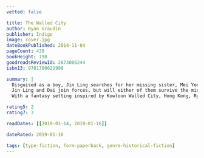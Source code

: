 ```yaml
---
vetted: false

title: The Walled City
author: Ryan Graudin
publisher: Indigo
image: cover.jpg
dateBookPublished: 2014-11-04
pageCount: 439
bookHeight: 198
goodreadsReviewId: 2673086244
isbn13: 9781780621999

summary: |
  Disguised as a boy, Jin Ling searches for her missing sister, Mei Yee, who was sold into the brothels of the Walled City. It's a cut-throat world of gangs, drug-dealers and warlords and every day is a struggle to survive. Jin Ling relies on her speed and cunning but how long will her luck hold? When a mysterious boy, Dai, requests her help with a dangerous mission Jin Ling's inclined to say no - this is a world where no one can be trusted - but the mission offers her a vital chance to see inside the brothel where her sister may be being held.
  Jin Ling and Dai join forces, but will either of them survive the mission? Is Mei Yee still alive? And how will any of them ever escape the stifling city walls?
  With a fantasy setting inspired by Kowloon Walled City, Hong Kong, Ryan's novel has a rich authenticity and an intense atmosphere, and its pace will enthral the reader from the very first page.

rating5: 2
rating7: 3

readDates: [[2019-01-14, 2019-01-16]]

dateRated: 2019-01-16

tags: [type-fiction, form-paperback, genre-historical-fiction]
---
```

